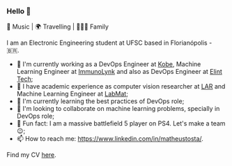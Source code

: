 ### Hello 👋

:musical_note: Music | :earth_africa: Travelling | :family_man_woman_boy: Family

I am an Electronic Engineering student at UFSC based in Florianópolis - :brazil:.

- 🔭 I'm currently working as a DevOps Engineer at [Kobe](https://kobe.io/), Machine Learning Engineer at [ImmunoLynk](http://immunolynk.com/) and also as DevOps Engineer at [Elint Tech](https://www.elint.com.br/);
- :school: I have academic experience as computer vision researcher at [LAR](https://robotica.ufsc.br/en/) and Machine Learning Engineer at [LabMat](https://labmat.ufsc.br/);
- 🌱 I'm currently learning the best practices of DevOps role;
- 👯 I'm looking to collaborate on machine learning problems, specially in DevOps role;
- :zany_face: Fun fact: I am a massive battlefield 5 player on PS4. Let's make a team :wink:;
- 📫 How to reach me: https://www.linkedin.com/in/matheustosta/.

Find my CV [here](https://drive.google.com/file/d/1mmm3PhbegWhg9GDGMJRxJcI8I2AR2LVD/view?usp=sharing).
